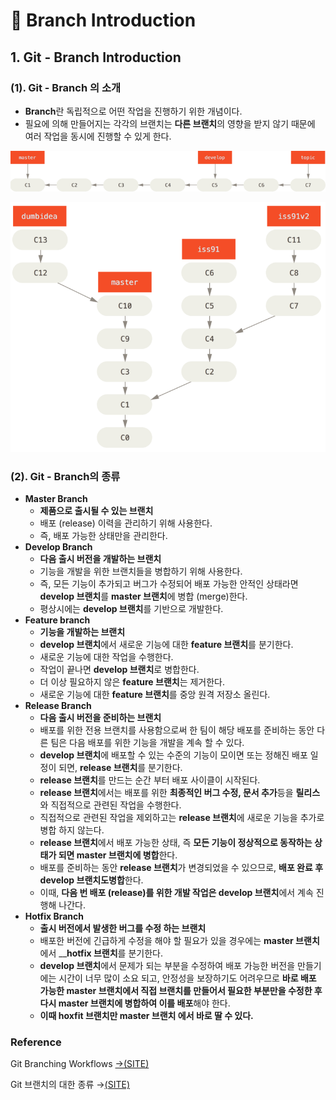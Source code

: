 # 📄 Branch Introduction

## 1. Git - Branch Introduction

### \(1\).  Git - Branch  의 소개

* **Branch**란 독립적으로 어떤 작업을 진행하기 위한 개념이다.
* 필요에 의해 만들어지는 각각의 브랜치는 **다른 브랜치**의 영향을 받지 않기 때문에 여러 작업을 동시에 진행할 수 있게 한다.

![Branch&#xAC00; &#xC5C6;&#xB2E4;&#xBA74; &#xC791;&#xC5C5; &#xBAA8;&#xB450; &#xB2E4; &#xB9C8;&#xCE5C; &#xD6C4;&#xC5D0; &#xB2E4;&#xB978; &#xC791;&#xC5C5;&#xC790;&#xC5D0;&#xAC8C; &#xB118;&#xACA8;&#xC918;&#xC57C; &#xD55C;&#xB2E4;.](../.gitbook/assets/lr-branches-1.png)

![Branch &#xB97C; &#xD65C;&#xC6A9;&#xD55C;&#xB2E4;&#xBA74; &#xD558;&#xB098;&#xC758; &#xC791;&#xC5C5;&#xC744; &#xC5EC;&#xB7EC; &#xC2DC;&#xC810;&#xC5D0;&#xC11C; &#xB2E4;&#xC591;&#xD558;&#xAC8C; &#xD560; &#xC218; &#xC788;&#xB2E4;.](../.gitbook/assets/topic-branches-1.png)

### \(2\). Git - Branch의 종류 

* **Master Branch** 
  * **제품으로 출시될 수 있는 브랜치**
  * 배포 \(release\) 이력을 관리하기 위해 사용한다. 
  * 즉, 배포 가능한 상태만을 관리한다.
* **Develop Branch**
  * **다음 출시 버전을 개발하는 브랜치**
  * 기능을 개발을 위한 브랜치들을 병합하기 위해 사용한다.
  * 즉, 모든 기능이 추가되고 버그가 수정되어 배포 가능한 안적인 상태라면  **develop 브랜치**를 **master 브랜치**에 병합 \(merge\)한다.
  * 평상시에는 **develop 브랜치**를 기반으로 개발한다.
* **Feature branch**
  * **기능을 개발하는 브랜치**
  * **develop 브랜치**에서 새로운 기능에 대한 **feature 브랜치**를 분기한다.
  * 새로운 기능에 대한 작업을 수행한다. 
  * 작업이 끝나면 **develop 브랜치**로 병합한다.
  * 더 이상 필요하지 않은 **feature 브랜치**는 제거한다.
  * 새로운 기능에 대한 **feature 브랜치**를 중앙 원격 저장소 올린다.
* **Release Branch**
  * **다음 출시 버전을 준비하는 브랜치**
  * 배포를 위한 전용 브랜치를 사용함으로써 한 팀이 해당 배포를 준비하는 동안 다른 팀은 다음 배포를 위한 기능을 개발을 계속 할 수 있다.
  * **develop 브랜치**에 배포할 수 있는 수준의 기능이 모이면 또는 정해진 배포 일정이 되면, **release 브랜치**를 분기한다.
  * **release 브랜치**를 만드는 순간 부터 배포 사이클이 시작된다.
  * **release 브랜치**에서는 배포를 위한 **최종적인 버그 수정, 문서 추가**등을 **릴리스**와 직접적으로 관련된 작업을 수행한다.
  * 직접적으로 관련된 작업을 제외하고는 **release 브랜치**에 새로운 기능을 추가로 병합 하지 않는다.
  * **release 브랜치**에서 배포 가능한 상태, 즉 **모든 기능이 정상적으로 동작하는 상태가 되면 master 브랜치에 병합**한다.
  * 배포를 준비하는 동안 **release 브랜치**가 변경되었을 수 있으므로, **배포 완료 후  develop 브랜치도병합**한다.
  * 이때, **다음 번 배포 \(release\)를 위한 개발 작업은 develop 브랜치**에서 계속 진행해 나간다.
* **Hotfix Branch**
  * **출시 버전에서 발생한 버그를 수정 하는 브랜치**
  * 배포한 버전에 긴급하게 수정을 해야 할 필요가 있을 경우에는 **master 브랜치**에서 __**hotfix 브랜치**를 분기한다. 
  * **develop 브랜치**에서 문제가 되는 부분을 수정하여 배포 가능한 버전을 만들기에는 시간이 너무 많이 소요 되고, 안정성을 보장하기도 어려우므로 **바로 배포 가능한 master 브랜치에서 직접 브랜치를 만들어서 필요한 부분만을 수정한 후 다시  master 브랜치에 병합하여 이를 배포**해야 한다.
  * **이때 hoxfit 브랜치만 master 브랜치 에서 바로 딸 수 있다.**

### Reference <a id="reference"></a>

Git Branching Workflows [→\(SITE\)](https://git-scm.com/book/en/v2/Git-Branching-Branching-Workflows)

Git 브랜치의 대한 종류 →[\(SITE\)](https://mylko72.gitbooks.io/git/content/branch/branch_type.html)

## 

##  

